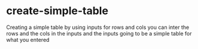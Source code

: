 # create-simple-table
Creating a simple table by using inputs for rows and cols
you can inter the rows and the cols in the inputs and the inputs going to be a simple table for what you entered 
